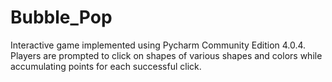 # Bubble_Pop
Interactive game implemented using Pycharm Community Edition 4.0.4. Players are prompted to click on shapes of various shapes and colors while accumulating points for each successful click.

